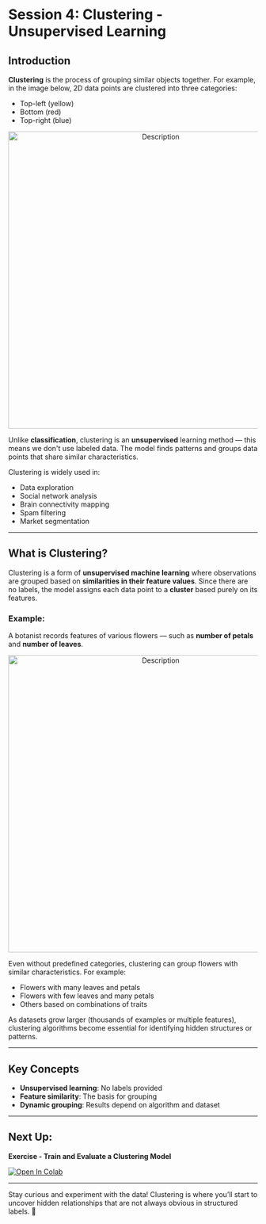 # Session 4: Clustering - Unsupervised Learning

## Introduction

**Clustering** is the process of grouping similar objects together. For example, in the image below, 2D data points are clustered into three categories:
- Top-left (yellow)
- Bottom (red)
- Top-right (blue)

<p align="center">
  <img src="https://github.com/MIT-Emerging-Talent/ML/blob/main/Session4/Images/1.png" alt="Description" width="600"/>
</p>

Unlike **classification**, clustering is an **unsupervised** learning method — this means we don't use labeled data. The model finds patterns and groups data points that share similar characteristics.

Clustering is widely used in:
- Data exploration
- Social network analysis
- Brain connectivity mapping
- Spam filtering
- Market segmentation

---

## What is Clustering?

Clustering is a form of **unsupervised machine learning** where observations are grouped based on **similarities in their feature values**. Since there are no labels, the model assigns each data point to a **cluster** based purely on its features.

### Example:
A botanist records features of various flowers — such as **number of petals** and **number of leaves**.

<p align="center">
  <img src="https://github.com/MIT-Emerging-Talent/ML/blob/main/Session4/Images/2.png" alt="Description" width="600"/>
</p>

Even without predefined categories, clustering can group flowers with similar characteristics. For example:
- Flowers with many leaves and petals
- Flowers with few leaves and many petals
- Others based on combinations of traits

As datasets grow larger (thousands of examples or multiple features), clustering algorithms become essential for identifying hidden structures or patterns.

---

## Key Concepts
- **Unsupervised learning**: No labels provided
- **Feature similarity**: The basis for grouping
- **Dynamic grouping**: Results depend on algorithm and dataset

---

## Next Up:
**Exercise - Train and Evaluate a Clustering Model**

[![Open In Colab](https://colab.research.google.com/assets/colab-badge.svg)](https://colab.research.google.com/drive/1fUMcFVLnoQxRQ3Kgml4WQ5h_1CNmlVlq)

---

Stay curious and experiment with the data! Clustering is where you’ll start to uncover hidden relationships that are not always obvious in structured labels. 🚀
